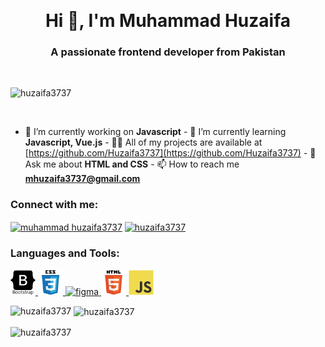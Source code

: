 <img
  src="https://www.google.com/url?sa=i&url=https%3A%2F%2Fdribbble.com%2Fshots%2F15637256-coding%2Fattachments%2F7428659%3Fmode%3Dmedia&psig=AOvVaw1ht4o_SjLxYX3jG4aqbqMw&ust=1683207659826000&source=images&cd=vfe&ved=0CBEQjRxqFwoTCJDWjKej2f4CFQAAAAAdAAAAABAP"
  alt=""
/>
<h1 align="center">Hi 👋, I'm Muhammad Huzaifa</h1>
<h3 align="center">A passionate frontend developer from Pakistan</h3>
<img
  src="https://www.google.com/url?sa=i&url=https%3A%2F%2Fwww.pinterest.com%2Fpin%2Fcoding-animation--346425396346037683%2F&psig=AOvVaw3mt5NY9YmNo0hWO9AnJuzY&ust=1683208077435000&source=images&cd=vfe&ved=0CBEQjRxqFwoTCPj7nu6k2f4CFQAAAAAdAAAAABAJ"
  alt=""
/>

<p align="left">
  <img
    src="https://komarev.com/ghpvc/?username=huzaifa3737&label=Profile%20views&color=0e75b6&style=flat"
    alt="huzaifa3737"
  />
</p>

<p align="left">
  <a href="https://twitter.com/" target="blank"
    ><img
      src="https://img.shields.io/twitter/follow/?logo=twitter&style=for-the-badge"
      alt=""
  /></a>
</p>

- 🔭 I’m currently working on **Javascript** - 🌱 I’m currently learning
**Javascript, Vue.js** - 👨‍💻 All of my projects are available at
[https://github.com/Huzaifa3737](https://github.com/Huzaifa3737) - 💬 Ask me
about **HTML and CSS** - 📫 How to reach me **mhuzaifa3737@gmail.com**

<h3 align="left">Connect with me:</h3>
<p align="left">
  <a href="https://linkedin.com/in/muhammad-huzaifa3737" target="blank"
    ><img
      align="center"
      src="https://raw.githubusercontent.com/rahuldkjain/github-profile-readme-generator/master/src/images/icons/Social/linked-in-alt.svg"
      alt="muhammad huzaifa3737"
      height="30"
      width="40"
  /></a>
  <a href="https://fb.com/huzaifa3737" target="blank"
    ><img
      align="center"
      src="https://raw.githubusercontent.com/rahuldkjain/github-profile-readme-generator/master/src/images/icons/Social/facebook.svg"
      alt="huzaifa3737"
      height="30"
      width="40"
  /></a>
</p>

<h3 align="left">Languages and Tools:</h3>
<p align="left">
  <a href="https://getbootstrap.com" target="_blank" rel="noreferrer">
    <img
      src="https://raw.githubusercontent.com/devicons/devicon/master/icons/bootstrap/bootstrap-plain-wordmark.svg"
      alt="bootstrap"
      width="40"
      height="40"
    />
  </a>
  <a href="https://www.w3schools.com/css/" target="_blank" rel="noreferrer">
    <img
      src="https://raw.githubusercontent.com/devicons/devicon/master/icons/css3/css3-original-wordmark.svg"
      alt="css3"
      width="40"
      height="40"
    />
  </a>
  <a href="https://www.figma.com/" target="_blank" rel="noreferrer">
    <img
      src="https://www.vectorlogo.zone/logos/figma/figma-icon.svg"
      alt="figma"
      width="40"
      height="40"
    />
  </a>
  <a href="https://www.w3.org/html/" target="_blank" rel="noreferrer">
    <img
      src="https://raw.githubusercontent.com/devicons/devicon/master/icons/html5/html5-original-wordmark.svg"
      alt="html5"
      width="40"
      height="40"
    />
  </a>
  <a
    href="https://developer.mozilla.org/en-US/docs/Web/JavaScript"
    target="_blank"
    rel="noreferrer"
  >
    <img
      src="https://raw.githubusercontent.com/devicons/devicon/master/icons/javascript/javascript-original.svg"
      alt="javascript"
      width="40"
      height="40"
    />
  </a>
</p>

<p>
  <img
    align="left"
    src="https://github-readme-stats.vercel.app/api/top-langs?username=huzaifa3737&show_icons=true&locale=en&layout=compact"
    alt="huzaifa3737"
  />
</p>

<p>
  &nbsp;<img
    align="center"
    src="https://github-readme-stats.vercel.app/api?username=huzaifa3737&show_icons=true&locale=en"
    alt="huzaifa3737"
  />
</p>

<p>
  <img
    align="center"
    src="https://github-readme-streak-stats.herokuapp.com/?user=huzaifa3737&"
    alt="huzaifa3737"
  />
</p>
